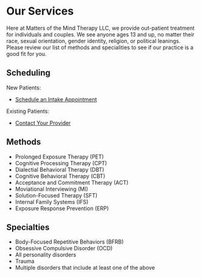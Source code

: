 # Our Services

Here at Matters of the Mind Therapy LLC, we provide out-patient treatment for individuals and couples.
We see anyone ages 13 and up, no matter their race, sexual orientation, gender identity, religion, or political leanings.
Please review our list of methods and specialities to see if our practice is a good fit for you.

## Scheduling

New Patients:

- [Schedule an Intake Appointment](https://google.com)

Existing Patients:

- [Contact Your Provider](about.md)

## Methods

- Prolonged Exposure Therapy (PET)
- Cognitive Processing Therapy (CPT)
- Dialectial Behavioral Therapy (DBT)
- Cognitive Behavioral Therapy (CBT)
- Acceptance and Commitment Therapy (ACT)
- Moviational Interviewing (MI)
- Solution-Focused Therapy (SFT)
- Internal Family Systems (IFS)  
- Exposure Response Prevention (ERP)

## Specialties

- Body-Focused Repetitive Behaviors (BFRB)
- Obsessive Compulsive Disorder (OCD)
- All personality disorders
- Trauma
- Multiple disorders that include at least one of the above
